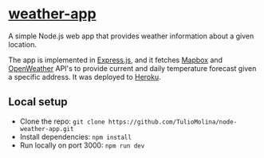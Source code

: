 # [weather-app](http://tm-weather-application.herokuapp.com/)
A simple Node.js web app that provides weather information about a given location.

The app is implemented in [Express.js](https://expressjs.com/), and it fetches [Mapbox](https://www.mapbox.com/) and [OpenWeather](https://openweathermap.org/) API's to provide current and daily temperature forecast given a specific address. It was deployed to [Heroku](https://devcenter.heroku.com/).

## Local setup
- Clone the repo: `git clone https://github.com/TulioMolina/node-weather-app.git`
- Install dependencies: `npm install`
- Run locally on port 3000: `npm run dev`
